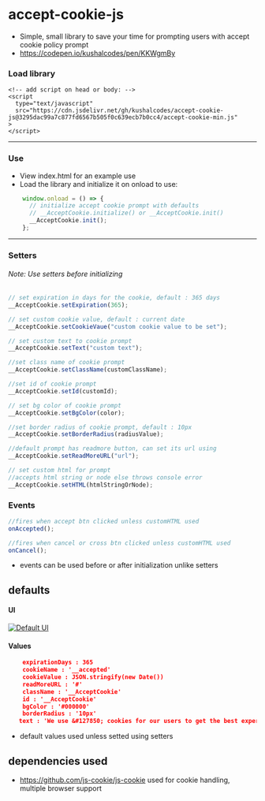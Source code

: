 # accept-cookie-js

- Simple, small library to save your time for prompting users with accept cookie policy prompt
- https://codepen.io/kushalcodes/pen/KKWgmBy

### Load library

    <!-- add script on head or body: -->
    <script
      type="text/javascript"
      src="https://cdn.jsdelivr.net/gh/kushalcodes/accept-cookie-js@3295dac99a7c877fd6567b505f0c639ecb7b0cc4/accept-cookie-min.js"
    >
    </script>
---
### Use 
- View index.html for an example use
- Load the library and initialize it on onload to use:

```javascript
    window.onload = () => {
      // initialize accept cookie prompt with defaults 
      // __AcceptCookie.initialize() or __AcceptCookie.init()
      __AcceptCookie.init();
    };
```
---
### Setters

###### Note: Use setters before initializing

```javascript
// set expiration in days for the cookie, default : 365 days
__AcceptCookie.setExpiration(365);

// set custom cookie value, default : current date
__AcceptCookie.setCookieVaue("custom cookie value to be set");

// set custom text to cookie prompt
__AcceptCookie.setText("custom text");

//set class name of cookie prompt
__AcceptCookie.setClassName(customClassName);

//set id of cookie prompt
__AcceptCookie.setId(customId);

// set bg color of cookie prompt
__AcceptCookie.setBgColor(color);

//set border radius of cookie prompt, default : 10px
__AcceptCookie.setBorderRadius(radiusValue);

//default prompt has readmore button, can set its url using
__AcceptCookie.setReadMoreURL("url");

// set custom html for prompt
//accepts html string or node else throws console error
__AcceptCookie.setHTML(htmlStringOrNode);
```

### Events

```javascript
//fires when accept btn clicked unless customHTML used
onAccepted();

//fires when cancel or cross btn clicked unless customHTML used
onCancel();
```

- events can be used before or after initialization unlike setters

## defaults

#### UI

[![Default UI](https://i.imgur.com/a4e8E8a.png "Default UI")](http://i.imgur.com/a4e8E8a.png "Default UI")

#### Values

```json
    expirationDays : 365
    cookieName : '__accepted'
    cookieValue : JSON.stringify(new Date())
    readMoreURL : '#'
    className : '__AcceptCookie'
    id : '__AcceptCookie'
    bgColor : '#000000'
    borderRadius : '10px'
   text : 'We use &#127850; cookies for our users to get the best experience.'
```

- default values used unless setted using setters

## dependencies used

- https://github.com/js-cookie/js-cookie  used for cookie handling, multiple browser support
